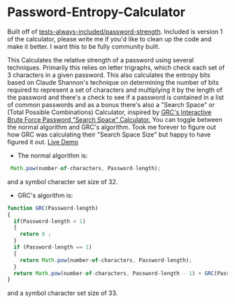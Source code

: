 # Password-Entropy-Calculator

Built off of <a href="https://github.com/tests-always-included/password-strength">tests-always-included/password-strength</a>. Included is version 1 of the calculator, please write me if you'd like to clean up the code and make it better. I want this to be fully community built. 

This Calculates the relative strength of a password using several techniques. Primarily this relies on letter trigraphs, which check each set of 3 characters in a given password. This also calculates the entropy bits based on Claude Shannon's technique on determining the number of bits required to represent a set of characters and multiplying it by the length of the password and there's a check to see if a password is contained in a list of common passwords and as a bonus there's also a "Search Space" or (Total Possible Combinations) Calculator, inspired by <a href="https://www.grc.com/haystack.htm">GRC's Interactive Brute Force Password “Search Space” Calculator.</a> 
You can toggle between the normal algorithm and GRC's algorithm. Took me forever to figure out how GRC was calculating their "Search Space Size" but happy to have figured it out. <a href="https://bookmarkletserver.000webhostapp.com/github/PasswordEntropyCalculator.html">Live Demo</a>

* The normal algorithm is:  
```javascript
 Math.pow(number-of-characters, Password-length);
```
and a symbol character set size of 32.

* GRC's algorithm is:

```javascript
function GRC(Password-length) 
{ 
  if(Password-length < 1) 
  {
    return 0 ; 
  }
  if (Password-length == 1)
  {
    return Math.pow(number-of-characters, Password-length); 
  }
  return Math.pow(number-of-characters, Password-length - 1) + GRC(Password-length - 1); 
}
```
and a symbol character set size of 33.
